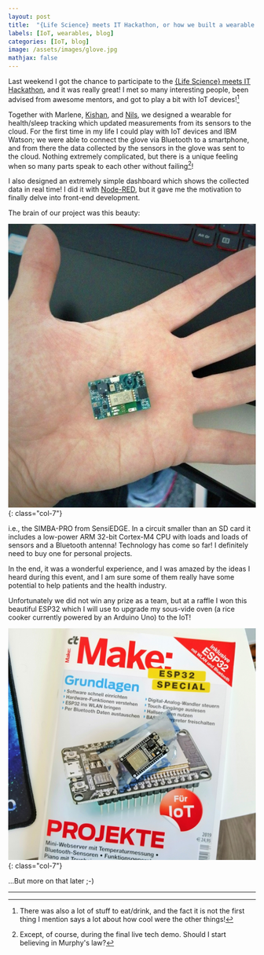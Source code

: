```yaml
---
layout: post
title:  "{Life Science} meets IT Hackathon, or how we built a wearable device in a weekend"
labels: [IoT, wearables, blog]
categories: [IoT, blog]
image: /assets/images/glove.jpg
mathjax: false
---
```


Last weekend I got the chance to participate to 
the [{Life Science} meets IT Hackathon](http://www.lifesciencemeetsit.eu/),
and it was really great! I met so many interesting
people, been advised from awesome mentors, and
got to play a bit with IoT devices![^1]

Together with Marlene, [Kishan](https://www.linkedin.com/in/kishanthodkar/), 
and [Nils](https://www.linkedin.com/in/nilsstotz/), we designed
a wearable for health/sleep tracking 
which updated measurements from its sensors to 
the cloud. For the first time in my life I could play with 
IoT devices and IBM Watson; we were able to connect the glove
via Bluetooth to a smartphone, and from there the data collected
by the sensors in the glove was sent to the cloud. Nothing
extremely complicated, but there is a unique feeling 
when so many parts speak to each other without failing[^2]!

I also designed an extremely simple dashboard which shows
the collected data in real time! I did it with
[Node-RED](https://nodered.org/), but it
gave me the motivation to finally delve into 
front-end development.

The brain of our project was this beauty: 

![SIMBA-PRO vs my hand](/assets/pics/lifeit/simba.jpg){: class="col-7"}

i.e., the SIMBA-PRO from SensiEDGE. In a circuit smaller than an SD 
card it includes a low-power ARM 32-bit Cortex-M4 CPU with loads and
loads of sensors and a Bluetooth antenna! Technology has come so 
far! I definitely need to buy one for personal projects.

In the end, it was a wonderful experience, and I was amazed by the ideas
I heard during this event, and I am sure some of them really
have some potential to help patients and the health industry.

Unfortunately we did not win any prize as a team, but at a raffle
I won this beautiful ESP32 which I will use to upgrade my
sous-vide oven (a rice cooker currently powered by an Arduino Uno) 
to the IoT!

![ESP32 vs my hand](/assets/pics/lifeit/esp32.jpg){: class="col-7"}

...But more on that later ;-)

--------------------------

[^1]:
    There was also a lot of stuff to eat/drink, and the fact
    it is not the first thing I mention says a lot about how cool 
    were the other things!

[^2]:
    Except, of course, during the final live tech demo. Should I
    start believing in Murphy's law?
